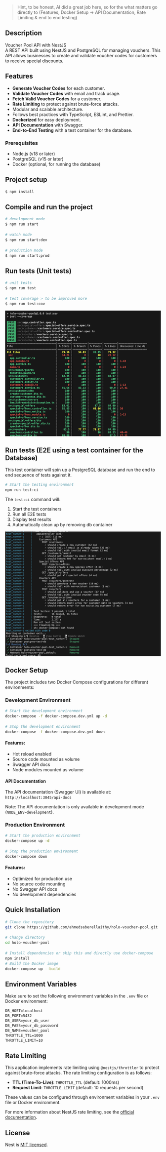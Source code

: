 > Hint, to be honest, AI did a great job here, so for the what matters go directly to (Features, Docker Setup -> API Documentation, Rate Limiting & end to end testing)

## Description

Voucher Pool API with NestJS  
A REST API built using NestJS and PostgreSQL for managing vouchers. This API allows businesses to create and validate voucher codes for customers to receive special discounts.

## Features

- **Generate Voucher Codes** for each customer.
- **Validate Voucher Codes** with email and track usage.
- **Fetch Valid Voucher Codes** for a customer.
- **Rate Limiting** to protect against brute-force attacks.
- Modular and scalable architecture.
- Follows best practices with TypeScript, ESLint, and Prettier.
- **Dockerized** for easy deployment.
- **API Documentation** with Swagger.
- **End-to-End Testing** with a test container for the database.

### Prerequisites

- Node.js (v18 or later)
- PostgreSQL (v15 or later)
- Docker (optional, for running the database)

## Project setup

```bash
$ npm install
```

## Compile and run the project

```bash
# development mode
$ npm run start

# watch mode
$ npm run start:dev

# production mode
$ npm run start:prod
```

## Run tests (Unit tests)

```bash
# unit tests
$ npm run test

# test coverage > to be improved more
$ npm run test:cov
```

![image|width=200](./test-coverage-results.png)

## Run tests (E2E using a test container for the Database)

This test container will spin up a PostgreSQL database and run the end to end sequence of tests against it.

```bash
# Start the testing environment
npm run test:ci
```

The `test:ci` command will:

1. Start the test containers
1. Run all E2E tests
1. Display test results
1. Automatically clean up by removing db container

![image|width=200](./e2e-test-results.png)

## Docker Setup

The project includes two Docker Compose configurations for different environments:

### Development Environment

```bash
# Start the development environment
docker-compose -f docker-compose.dev.yml up -d

# Stop the development environment
docker-compose -f docker-compose.dev.yml down
```

#### Features:

- Hot reload enabled
- Source code mounted as volume
- Swagger API docs
- Node modules mounted as volume

#### API Documentation

The API documentation (Swagger UI) is available at: `http://localhost:3045/api-docs`

Note: The API documentation is only available in development mode (`NODE_ENV=development`).

### Production Environment

```bash
# Start the production environment
docker-compose up -d

# Stop the production environment
docker-compose down
```

#### Features:

- Optimized for production use
- No source code mounting
- No Swagger API docs
- No development dependencies

## Quick Installation

```bash
# Clone the repository
git clone https://github.com/ahmedsaberellaithy/holo-voucher-pool.git

# Change directory
cd holo-voucher-pool

# Install dependencies or skip this and directly use docker-compose
npm install
# Build the Docker image
docker-compose up --build
```

## Environment Variables

Make sure to set the following environment variables in the `.env` file or Docker environment:

```plaintext
DB_HOST=localhost
DB_PORT=5432
DB_USER=your_db_user
DB_PASS=your_db_password
DB_NAME=voucher_pool
THROTTLE_TTL=1000
THROTTLE_LIMIT=10
```

## Rate Limiting

This application implements rate limiting using `@nestjs/throttler` to protect against brute-force attacks. The rate limiting configuration is as follows:

- **TTL (Time-To-Live)**: `THROTTLE_TTL` (default: 1000ms)
- **Request Limit**: `THROTTLE_LIMIT` (default: 10 requests per second)

These values can be configured through environment variables in your `.env` file or Docker environment.

For more information about NestJS rate limiting, see the [official documentation](https://docs.nestjs.com/security/rate-limiting).

## License

Nest is [MIT licensed](https://github.com/nestjs/nest/blob/master/LICENSE).
